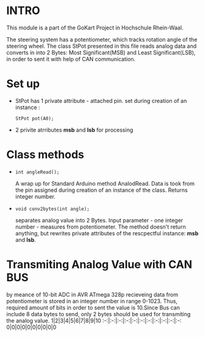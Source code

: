 # INTRO
This module is a part of the GoKart Project in Hochschule Rhein-Waal.

The steering system has a potentiometer, which tracks rotation angle of the steering wheel. The class StPot presented in this file reads analog data and converts in into 2 Bytes: Most Significant(MSB) and Least Significant(LSB), in order to sent it with help of CAN communication.


# Set up
<ul>
  <li><p>StPot has 1 private attribute - attached pin. set during creation of an instance :</li>
    <code>StPot pot(A0);</code></p>
  <li>2 privite atrributes <b>msb</b> and <b>lsb</b> for processing</li>
</ul>

# Class methods
<ul>
  <li><p><code>int angleRead();</code></p></li>
    A wrap up for Standard Arduino method AnalodRead. Data is took from the pin assigned during creation of an instance of the class.
    Returns integer number.
  <li><p><code>void conv2bytes(int angle);</code></p></li>
    separates analog value into 2 Bytes. Input parameter - one integer number - measures from potentiometer. The method doesn't return anything, but rewrites private attributes of the rescpectful instance: <b>msb</b> and <b>lsb</b>.
</ul>

# Transmiting Analog Value with CAN BUS
by meance of 10-bit ADC in AVR ATmega 328p recieveing data from potentiometer is stored in an integer number in range 0-1023. Thus, required amount of bits in order to sent the value is 10.Since Bus can include 8 data bytes to send, only 2 bytes should be used for transmiting the analog value.
1|2|3|4|5|6|7|8|9|10
:-:|:-:|:-:|:-:|:-:|:-:|:-:|:-:|:-:|:-:|:-:
0|0|0|0|0|0|0|0|0|0
